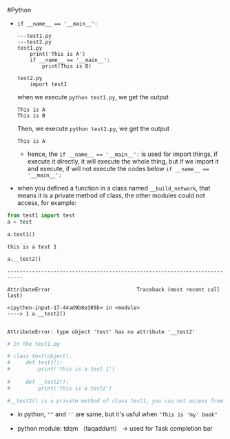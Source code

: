 #Python

* `if __name__ == '__main__':` 
	```
	---test1.py
	---test2.py
	test1.py
		print('This is A')
		if __name__ == '__main__':
			print(This is B)

	test2.py
		import test1
	```
	when we execute `python test1.py`, we get the output
	```
	This is A
	This is B
	```
	Then, we execute `python test2.py`, we get the output
	```
	This is A
	```
	* hence, the `if __name__ == '__main__':` is used for import things, if execute it directly, it will execute the whole thing, but if we import it and execute, if will not execute the codes below `if __name__ == '__main__':`

* when you defined a function in a class named `__build_network`, that means it is a private method of class, the other modules could not access, for example:
```python
from test1 import test
a = test
```


```python
a.test1()
```

    this is a test 1



```python
a.__test2()
```


    ---------------------------------------------------------------------------

    AttributeError                            Traceback (most recent call last)

    <ipython-input-17-44ad9b8e385b> in <module>
    ----> 1 a.__test2()
    

    AttributeError: type object 'test' has no attribute '__test2'



```python
# In the test1.py
```


```python
# class test(object):
#     def test1():
#         print('this is a test 1')
        
#     def __test2():
#         print('this is a test2')
```


```python
#__test2() is a private method of class test1, you can not access from the out side
```

* in python, `""` and `''` are same, but it's usful when `"This is 'my' book"`

* python module: tdqm （taqaddum） -> used for Task completion bar